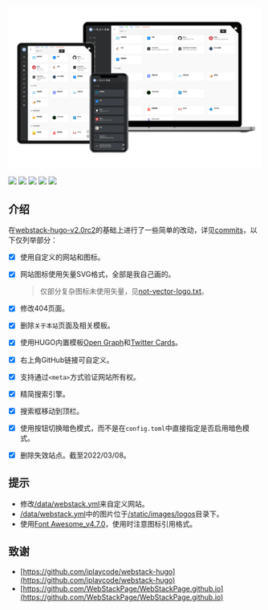 ![](/static/images/Blog-on-Devices.png)

<a href="https://gohugo.io" target="_blank" rel="noopener noreffer"><img src="https://img.shields.io/badge/Frame-Hugo-blue?style=flat&logo=Hugo&color=FF4088"></a> <a href="https://github.com/iplaycode/webstack-hugo" target="_blank" rel="noopener noreffer"><img src="https://img.shields.io/badge/Theme-webstack--hugo-blue?style=flat&logo=CSS3&logoColor=0594CB&color=0594CB"></a> <a href="https://github.com/BahuangShanren/webstack-hugo/blob/master/.github/workflows/GitHubPages.yml" target="_blank" rel="noopener noreffer"><img src="https://img.shields.io/github/workflow/status/BahuangShanren/webstack-hugo/GitHub%20Pages?color=33BA91&label=Deploy&logo=GitHub%20Actions&logoColor=FFFFFF"></a> <a href="https://www.cloudflare.com/" target="_blank" rel="noopener noreffer"><img src="https://img.shields.io/badge/CDN-Cloudflare-blue?style=flat&logo=Cloudflare&color=F38020"></a> <a href="https://gitee.com/BahuangShanren/webstack-hugo" target="_blank" rel="noopener noreffer"><img src="https://img.shields.io/badge/Mirror-Gitee-blue?style=flat&logo=Gitee&logoColor=C71D23&color=C71D23"></a>

## 介绍

在[webstack-hugo-v2.0rc2](https://github.com/iplaycode/webstack-hugo/releases/tag/2.0rc2)的基础上进行了一些简单的改动，详见[commits](https://github.com/BahuangShanren/webstack-hugo/commits/master)，以下仅列举部分：

- [x] 使用自定义的网站和图标。
- [x] 网站图标使用矢量SVG格式，全部是我自己画的。

    > 仅部分复杂图标未使用矢量，见[not-vector-logo.txt](/static/images/not-vector-logo.txt)。

- [x] 修改404页面。
- [x] 删除`关于本站`页面及相关模板。
- [x] 使用HUGO内置模板[Open Graph](https://gohugo.io/templates/internal#open-graph)和[Twitter Cards](https://gohugo.io/templates/internal#twitter-cards)。
- [x] 右上角GitHub链接可自定义。
- [x] 支持通过`<meta>`方式验证网站所有权。
- [x] 精简搜索引擎。
- [x] 搜索框移动到顶栏。
- [x] 使用按钮切换暗色模式，而不是在`config.toml`中直接指定是否启用暗色模式。
- [x] 删除失效站点。截至2022/03/08。

## 提示

- 修改[/data/webstack.yml](/data/webstack.yml)来自定义网站。
- [/data/webstack.yml](/data/webstack.yml)中的图片位于[/static/images/logos](/static/images/logos)目录下。
- 使用[Font Awesome_v4.7.0](https://fontawesome.dashgame.com/)，使用时注意图标引用格式。

## 致谢

- [https://github.com/iplaycode/webstack-hugo](https://github.com/iplaycode/webstack-hugo)
- [https://github.com/WebStackPage/WebStackPage.github.io](https://github.com/WebStackPage/WebStackPage.github.io)